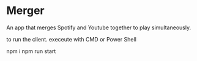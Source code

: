 # Merger

An app that merges Spotify and Youtube together to play simultaneously.

to run the client. execeute with CMD or Power Shell

npm i
npm run start
